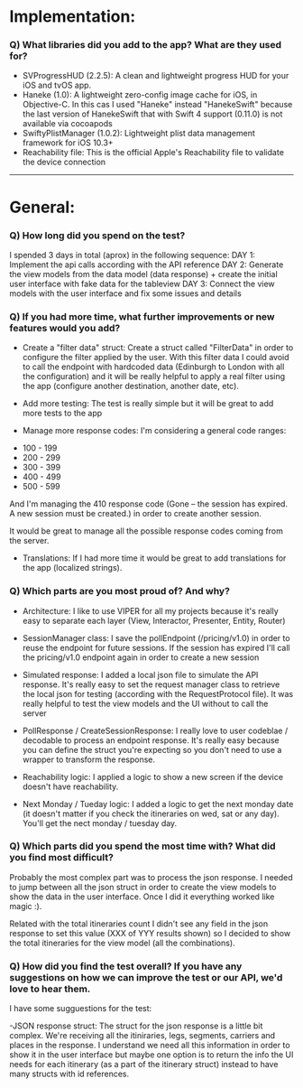 # Implementation:

### Q) What libraries did you add to the app? What are they used for?

- SVProgressHUD (2.2.5): A clean and lightweight progress HUD for your iOS and tvOS app.
- Haneke (1.0): A lightweight zero-config image cache for iOS, in Objective-C. In this cas I used "Haneke" instead "HanekeSwift" because the last version of HanekeSwift that with Swift 4 support (0.11.0) is not available via cocoapods
- SwiftyPlistManager (1.0.2): Lightweight plist data management framework for iOS 10.3+
- Reachability file: This is the official Apple's Reachability file to validate the device connection

---

# General:

### Q) How long did you spend on the test?

I spended 3 days in total (aprox) in the following sequence:
DAY 1: Implement the api calls according with the API reference
DAY 2: Generate the view models from the data model (data response) + create the initial user interface with fake data for the tableview
DAY 3: Connect the view models with the user interface and fix some issues and details

### Q) If you had more time, what further improvements or new features would you add?

- Create a "filter data" struct: Create a struct called "FilterData" in order to configure the filter applied by the user. With this filter data I could avoid to call the endpoint with hardcoded data (Edinburgh to London with all the configuration) and it will be really helpful to apply a real filter using the app (configure another destination, another date, etc).

- Add more testing: The test is really simple but it will be great to add more tests to the app

- Manage more response codes: I'm considering a general code ranges:
* 100 - 199
* 200 - 299
* 300 - 399
* 400 - 499
* 500 - 599

And I'm managing the 410 response code (Gone – the session has expired. A new session must be created.) in order to create another session.

It would be great to manage all the possible response codes coming from the server.

- Translations: If I had more time it would be great to add translations for the app (localized strings).


### Q) Which parts are you most proud of? And why?

- Architecture: I like to use VIPER for all my projects because it's really easy to separate each layer (View, Interactor, Presenter, Entity, Router)

- SessionManager class: I save the pollEndpoint (/pricing/v1.0) in order to reuse the endpoint for future sessions. If the session has expired I'll call the pricing/v1.0 endpoint again in order to create a new session

- Simulated response: I added a local json file to simulate the API response. It's really easy to set the request manager class to retrieve the local json for testing (according with the RequestProtocol file). It was really helpful to test the view models and the UI without to call the server

- PollResponse / CreateSessionResponse: I really love to user codeblae / decodable to process an endpoint response. It's really easy because you can define the struct you're expecting so you don't need to use a wrapper to transform the response.

- Reachability logic: I applied a logic to show a new screen if the device doesn't have reachability.

- Next Monday / Tueday logic: I added a logic to get the next monday date (it doesn't matter if you check the itineraries on wed, sat or any day). You'll get the nect monday / tuesday day.

### Q) Which parts did you spend the most time with? What did you find most difficult?

Probably the most complex part was to process the json response. I needed to jump between all the json struct in order to create the view models to show the data in the user interface. Once I did it everything worked like magic :).

Related with the total itineraries count I didn't see any field in the json response to set this value (XXX of YYY results shown) so I decided to show the total itineraries for the view model (all the combinations).


### Q) How did you find the test overall? If you have any suggestions on how we can improve the test or our API, we'd love to hear them.

I have some sugguestions for the test:

-JSON response struct: The struct for the json response is a little bit complex. We're receiving all the itiniraries, legs, segments, carriers and places in the response. I understand we need all this information in order to show it in the user interface but maybe one option is to return the info the UI needs for each itinerary (as a part of the itinerary struct) instead to have many structs with id references.
